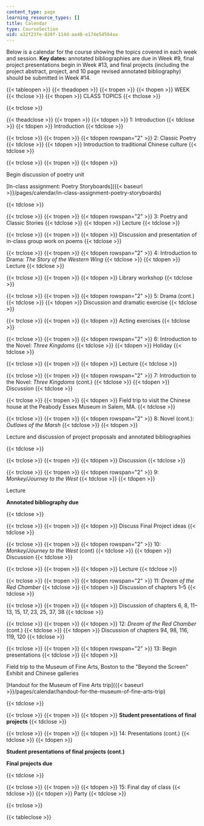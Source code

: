 ```yaml
---
content_type: page
learning_resource_types: []
title: Calendar
type: CourseSection
uid: a32f23fe-820f-114d-aa40-e174e54564aa
---
```


Below is a calendar for the course showing the topics covered in each week and session. **Key dates:** annotated bibliographies are due in Week #9, final project presentations begin in Week #13, and final projects (including the project abstract, project, and 10 page revised annotated bibliography) should be submitted in Week #14.

{{< tableopen >}}
{{< theadopen >}}
{{< tropen >}}
{{< thopen >}}
WEEK
{{< thclose >}}
{{< thopen >}}
CLASS TOPICS
{{< thclose >}}

{{< trclose >}}

{{< theadclose >}}
{{< tropen >}}
{{< tdopen >}}
1: Introduction
{{< tdclose >}}
{{< tdopen >}}
Introduction
{{< tdclose >}}

{{< trclose >}}
{{< tropen >}}
{{< tdopen rowspan="2" >}}
2: Classic Poetry
{{< tdclose >}}
{{< tdopen >}}
Introduction to traditional Chinese culture
{{< tdclose >}}

{{< trclose >}}
{{< tropen >}}
{{< tdopen >}}


Begin discussion of poetry unit

[In-class assignment: Poetry Storyboards]({{< baseurl >}}/pages/calendar/in-class-assignment-poetry-storyboards)


{{< tdclose >}}

{{< trclose >}}
{{< tropen >}}
{{< tdopen rowspan="2" >}}
3: Poetry and Classic Stories
{{< tdclose >}}
{{< tdopen >}}
Lecture
{{< tdclose >}}

{{< trclose >}}
{{< tropen >}}
{{< tdopen >}}
Discussion and presentation of in-class group work on poems
{{< tdclose >}}

{{< trclose >}}
{{< tropen >}}
{{< tdopen rowspan="2" >}}
4: Introduction to Drama: _The Story of the Western Wing_
{{< tdclose >}}
{{< tdopen >}}
Lecture
{{< tdclose >}}

{{< trclose >}}
{{< tropen >}}
{{< tdopen >}}
Library workshop
{{< tdclose >}}

{{< trclose >}}
{{< tropen >}}
{{< tdopen rowspan="2" >}}
5: Drama (cont.)
{{< tdclose >}}
{{< tdopen >}}
Discussion and dramatic exercise
{{< tdclose >}}

{{< trclose >}}
{{< tropen >}}
{{< tdopen >}}
Acting exercises
{{< tdclose >}}

{{< trclose >}}
{{< tropen >}}
{{< tdopen rowspan="2" >}}
6: Introduction to the Novel: _Three Kingdoms_ 
{{< tdclose >}}
{{< tdopen >}}
Holiday
{{< tdclose >}}

{{< trclose >}}
{{< tropen >}}
{{< tdopen >}}
Lecture
{{< tdclose >}}

{{< trclose >}}
{{< tropen >}}
{{< tdopen rowspan="2" >}}
7: Introduction to the Novel: _Three Kingdoms_ (cont.)
{{< tdclose >}}
{{< tdopen >}}
Discussion
{{< tdclose >}}

{{< trclose >}}
{{< tropen >}}
{{< tdopen >}}
Field trip to visit the Chinese house at the Peabody Essex Museum in Salem, MA.
{{< tdclose >}}

{{< trclose >}}
{{< tropen >}}
{{< tdopen rowspan="2" >}}
8: Novel (cont.): _Outlaws of the Marsh_
{{< tdclose >}}
{{< tdopen >}}


Lecture and discussion of project proposals and annotated bibliographies


{{< tdclose >}}

{{< trclose >}}
{{< tropen >}}
{{< tdopen >}}
Discussion
{{< tdclose >}}

{{< trclose >}}
{{< tropen >}}
{{< tdopen rowspan="2" >}}
9: _Monkey/Journey to the West_
{{< tdclose >}}
{{< tdopen >}}


Lecture

**Annotated bibliography due**


{{< tdclose >}}

{{< trclose >}}
{{< tropen >}}
{{< tdopen >}}
Discuss Final Project ideas
{{< tdclose >}}

{{< trclose >}}
{{< tropen >}}
{{< tdopen rowspan="2" >}}
10: _Monkey/Journey to the West_ (cont)
{{< tdclose >}}
{{< tdopen >}}
Discussion
{{< tdclose >}}

{{< trclose >}}
{{< tropen >}}
{{< tdopen >}}
Lecture
{{< tdclose >}}

{{< trclose >}}
{{< tropen >}}
{{< tdopen rowspan="2" >}}
11: _Dream of the Red Chamber_
{{< tdclose >}}
{{< tdopen >}}
Discussion of chapters 1–5
{{< tdclose >}}

{{< trclose >}}
{{< tropen >}}
{{< tdopen >}}
Discussion of chapters 6, 8, 11–13, 15, 17, 23, 25, 37, 38
{{< tdclose >}}

{{< trclose >}}
{{< tropen >}}
{{< tdopen >}}
12: _Dream of the Red Chamber_ (cont.)
{{< tdclose >}}
{{< tdopen >}}
Discussion of chapters 94, 98, 116, 119, 120
{{< tdclose >}}

{{< trclose >}}
{{< tropen >}}
{{< tdopen rowspan="2" >}}
13: Begin presentations
{{< tdclose >}}
{{< tdopen >}}


Field trip to the Museum of Fine Arts, Boston to the "Beyond the Screen" Exhibit and Chinese galleries

[Handout for the Museum of Fine Arts trip]({{< baseurl >}}/pages/calendar/handout-for-the-museum-of-fine-arts-trip)


{{< tdclose >}}

{{< trclose >}}
{{< tropen >}}
{{< tdopen >}}
**Student presentations of final projects**
{{< tdclose >}}

{{< trclose >}}
{{< tropen >}}
{{< tdopen >}}
14: Presentations (cont.)
{{< tdclose >}}
{{< tdopen >}}


**Student presentations of final projects (cont.)**

**Final projects due**


{{< tdclose >}}

{{< trclose >}}
{{< tropen >}}
{{< tdopen >}}
15: Final day of class
{{< tdclose >}}
{{< tdopen >}}
Party
{{< tdclose >}}

{{< trclose >}}

{{< tableclose >}}